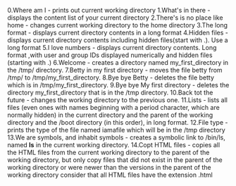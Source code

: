 0.Where am I - prints out current working directory
1.What's in there - displays the content list of your current directory
2.There's is no place like home - changes current working directory to the home directory
3.The long format - displays current directory contents in a long format
4.Hidden files - displays current directory contents including hidden files(start with .). Use a long format
5.I love numbers - displays current directory contents. Long format ,with user and group IDs displayed numerically and hidden files (starting with .)
6.Welcome - creates a directory named my_first_directory in the /tmp/ directory.
7.Betty in my first directory - moves the file betty from /tmp/ to /tmp/my_first_directory.
8.Bye bye Betty - deletes the file betty which is in /tmp/my_first_directory.
9.Bye bye My first directory - deletes the directory my_first_directory that is in the /tmp directory.
10.Back tot the future - changes the working directory to the previous one.
11.Lists -  lists all files (even ones with names beginning with a period character, which are normally hidden) in the current directory and the parent of the working directory and the /boot directory (in this order), in long format.
12.File type -  prints the type of the file named iamafile which will be in the /tmp directory
13.We are symbols, and inhabit symbols - creates a symbolic link to /bin/ls, named __ls__ in the current working directory.
14.Copt HTML files -  copies all the HTML files from the current working directory to the parent of the working directory, but only copy files that did not exist in the parent of the working directory or were newer than the versions in the parent of the working directory consider that all HTML files have the extension .html
